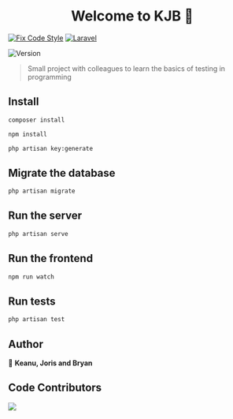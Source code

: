 <h1 style="text-align: center">Welcome to KJB 👋</h1>

[![Fix Code Style](https://github.com/Bheutschi/KJB/actions/workflows/check-php-code-style.yml/badge.svg)](https://github.com/Bheutschi/KJB/actions/workflows/check-php-code-style.yml)
[![Laravel](https://github.com/Bheutschi/KJB/actions/workflows/laravel.yml/badge.svg)](https://github.com/Bheutschi/KJB/actions/workflows/laravel.yml)
<p>
  <img alt="Version" src="https://img.shields.io/badge/version-1.0-blue.svg?cacheSeconds=2592000" />
</p>

> Small project with colleagues to learn the basics of testing in programming

## Install

```sh
composer install 
```

```sh
npm install
```

```sh
php artisan key:generate
```
## Migrate the database

```sh
php artisan migrate
```
## Run the server

```sh
php artisan serve
```

## Run the frontend

```sh
npm run watch
```


## Run tests

```sh
php artisan test
```

## Author

👤 **Keanu, Joris and Bryan**

## Code Contributors

<a href="https://github.com/Bheutschi/KJB/graphs/contributors"><img src="https://risibank.fr/cache/medias/0/32/3245/324508/full.jpeg?width=500&button=false"/></a>
